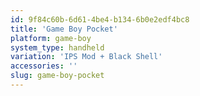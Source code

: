 ```yaml
---
id: 9f84c60b-6d61-4be4-b134-6b0e2edf4bc8
title: 'Game Boy Pocket'
platform: game-boy
system_type: handheld
variation: 'IPS Mod + Black Shell'
accessories: ''
slug: game-boy-pocket
---
```

